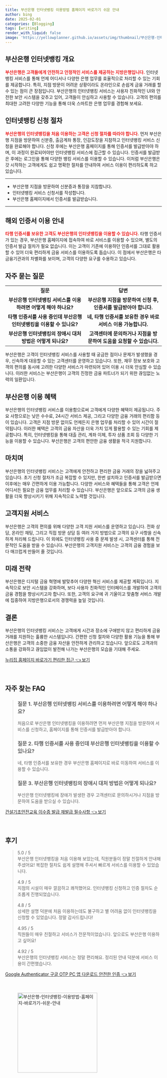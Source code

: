 ```yaml
---
title: 부산은행 인터넷뱅킹 이용방법 홈페이지 바로가기 쉬운 안내
author: bing
date: 2025-02-01
categories: [Blogging]
tags: [writing]
render_with_liquid: false
image: 'https://yellowplanner.github.io/assets/img/thumbnail/부산은행-인터넷뱅킹-이용방법-홈페이지-바로가기-쉬운-안내.webp'
---
```



<h2 id='부산은행_인터넷뱅킹_개요'>부산은행 인터넷뱅킹 개요</h2>

<p><b><span style="color: #ee2323;">부산은행은 고객들에게 안전하고 안정적인 서비스를 제공하는 지방은행입니다.</span></b> 인터넷뱅킹 서비스를 통해 언제 어디서나 다양한 은행 업무를 효율적으로 처리할 수 있는 기회를 제공합니다. 특히, 지점 방문이 어려운 상황이라도 온라인으로 손쉽게 금융 거래를 할 수 있는 점이 큰 장점입니다. 부산은행의 인터넷뱅킹 서비스는 사용자 친화적인 UI와 안전한 보안 시스템을 갖추고 있어, 고객들이 안심하고 사용할 수 있습니다. 고객의 편의를 최대한 고려한 다양한 기능을 통해 더욱 스마트한 은행 업무를 경험해 보세요.</p>

<h2 id='인터넷뱅킹_신청_절차'>인터넷뱅킹 신청 절차</h2>

<p><b><span style="color: #ee2323;">부산은행의 인터넷뱅킹을 처음 이용하는 고객은 신청 절차를 따라야 합니다.</span></b> 먼저 부산은행 지점을 방문하여 신분증, 출금계좌 통장, 인감도장을 지참하고 인터넷뱅킹 서비스 신청을 완료해야 합니다. 신청 후에는 부산은행 홈페이지를 통해 인증서를 발급받아야 하며, 이 과정이 완료되어야만 인터넷뱅킹 서비스에 접근할 수 있습니다. 인증서를 발급받은 후에는 로그인을 통해 다양한 뱅킹 서비스를 이용할 수 있습니다. 이처럼 부산은행은 갓 시작하는 고객에게도 쉽고 명확한 절차를 안내하여 서비스 이용이 편리하도록 하고 있습니다.</p>

<hr />

<ul>
    <li>부산은행 지점을 방문하여 신분증과 통장을 지참합니다.</li>
    <li>인터넷뱅킹 서비스 신청서를 작성합니다.</li>
    <li>부산은행 홈페이지에서 인증서를 발급받습니다.</li>
</ul>

<hr />

<h2 id='해외_인증서_이용_안내'>해외 인증서 이용 안내</h2>

<p><b><span style="color: #ee2323;">타행 인증서를 보유한 고객도 부산은행의 인터넷뱅킹을 이용할 수 있습니다.</span></b> 타행 인증서가 있는 경우, 부산은행 홈페이지에 접속하여 바로 서비스를 이용할 수 있으며, 별도의 인증서 발급 절차가 필요 없습니다. 이는 고객이 기존에 이용하던 인증서를 그대로 활용할 수 있어 더욱 편리하게 금융 서비스를 이용하도록 돕습니다. 이 점에서 부산은행은 타 금융기관과의 차별화를 보이며, 고객의 다양한 요구를 수용하고 있습니다.</p>

<h2 id='자주_묻는_질문'>자주 묻는 질문</h2>

<table>
    <tr>
        <td style="text-align: center; height: 17px;"><b>질문</b></td>
        <td style="text-align: center; height: 17px;"><b>답변</b></td>
    </tr>
    <tr>
        <td style="text-align: center; height: 17px;"><b>부산은행 인터넷뱅킹 서비스를 이용하려면 어떻게 해야 하나요?</b></td>
        <td style="text-align: center; height: 17px;"><b>부산은행 지점을 방문하여 신청 후, 인증서를 발급받아야 합니다.</b></td>
    </tr>
    <tr>
        <td style="text-align: center; height: 17px;"><b>타행 인증서를 사용 중인데 부산은행 인터넷뱅킹을 이용할 수 있나요?</b></td>
        <td style="text-align: center; height: 17px;"><b>네, 타행 인증서를 보유한 경우 바로 서비스 이용 가능합니다.</b></td>
    </tr>
    <tr>
        <td style="text-align: center; height: 17px;"><b>부산은행 인터넷뱅킹의 장애시 대처 방법은 어떻게 되나요?</b></td>
        <td style="text-align: center; height: 17px;"><b>고객센터에 문의하거나 지점을 방문하여 도움을 요청할 수 있습니다.</b></td>
    </tr>
</table>

<p>부산은행은 고객이 인터넷뱅킹 서비스를 사용할 때 궁금한 점이나 문제가 발생했을 경우, 신속하게 대응할 수 있는 고객센터를 운영하고 있습니다. 또한, 재무 정보 보호와 고객의 편의를 동시에 고려한 다양한 서비스가 마련되어 있어 이용 시 더욱 안심할 수 있습니다. 이러한 서비스는 부산은행이 고객의 진정한 금융 파트너가 되기 위한 끊임없는 노력의 일환입니다.</p>

<h2 id='부산은행_이용_혜택'>부산은행 이용 혜택</h2>

<p>부산은행의 인터넷뱅킹 서비스를 이용함으로써 고객에게 다양한 혜택이 제공됩니다. 주요 사항으로는 낮은 수수료, 24시간 서비스 제공, 그리고 다양한 금융 거래의 편리함 등이 있습니다. 고객은 지점 방문 없이도 언제든지 은행 업무를 처리할 수 있어 시간이 절약됩니다. 이러한 혜택은 고객의 금융 자산을 더욱 가치 있게 활용할 수 있는 기회를 제공합니다. 특히, 인터넷뱅킹을 통해 대출 관리, 계좌 이체, 투자 상품 조회 등 다양한 기능을 이용할 수 있습니다. 부산은행은 고객의 편안한 금융 생활을 적극 지원합니다.</p>

<h2 id='마치며'>마치며</h2>

<p>부산은행의 인터넷뱅킹 서비스는 고객에게 안전하고 편리한 금융 거래의 장을 넓혀주고 있습니다. 초기 신청 절차가 조금 복잡할 수 있지만, 한번 설치하고 인증서를 발급받으면 이후에는 매우 간편하게 이용 가능합니다. 다양한 서비스와 혜택들을 통해 고객은 언제 어디서든 필요한 금융 업무를 처리할 수 있습니다. 부산은행은 앞으로도 고객의 금융 생활을 더욱 향상시키기 위해 지속적으로 노력할 것입니다.</p>

<h2 id='고객지원_서비스'>고객지원 서비스</h2>

<p>부산은행은 고객의 편의를 위해 다양한 고객 지원 서비스를 운영하고 있습니다. 전화 상담, 온라인 채팅, 그리고 직접 방문 상담 등 여러 가지 방법으로 고객의 요구 사항을 신속하게 처리해 드립니다. 이 외에도 인터넷뱅킹 사용 중 문제 발생 시, 고객센터를 통해 전문적인 도움을 받을 수 있습니다. 부산은행의 고객지원 서비스는 고객의 금융 경험을 보다 매끄럽게 만들어 줄 것입니다.</p>

<h2 id='미래_전략'>미래 전략</h2>

<p>부산은행은 디지털 금융 혁명에 발맞추어 다양한 혁신 서비스를 제공할 계획입니다. 지속적으로 보안 시스템을 강화하며, 보다 사용자 친화적인 인터페이스를 개발하여 고객의 금융 경험을 향상시키고자 합니다. 또한, 고객의 요구에 귀 기울이고 맞춤형 서비스 개발에 집중하여 지방은행으로서의 경쟁력을 높일 것입니다.</p>

<h2 id='결론'>결론</h2>

<p>부산은행의 인터넷뱅킹 서비스는 고객에게 시간과 장소에 구애받지 않고 편리하게 금융 거래를 지원하는 훌륭한 시스템입니다. 간편한 신청 절차와 다양한 활용 기능을 통해 부산은행은 고객의 소중한 금융 자산을 안전하게 관리하고 있습니다. 앞으로도 고객과의 소통을 강화하고 끊임없이 발전해 나가는 부산은행의 모습을 기대해 주세요.</p>


<p><a class="click-button" title="누리집 홈페이지 바로가기 편리한 접근" href="https://yellowplanner.github.io/posts/%EB%88%84%EB%A6%AC%EC%A7%91-%ED%99%88%ED%8E%98%EC%9D%B4%EC%A7%80-%EB%B0%94%EB%A1%9C%EA%B0%80%EA%B8%B0-%ED%8E%B8%EB%A6%AC%ED%95%9C-%EC%A0%91%EA%B7%BC/" rel="dofollow">누리집 홈페이지 바로가기 편리한 접근 👈 보기</a></p><br>
<h2 id='자주_찾는_FAQ'>자주 찾는 FAQ</h2>
<div itemscope="" itemtype="https://schema.org/FAQPage"> 
<blockquote> 
<div itemscope="" itemprop="mainEntity" itemtype="https://schema.org/Question"> 
<h3 itemprop="name">질문 1. 부산은행 인터넷뱅킹 서비스를 이용하려면 어떻게 해야 하나요?</h3> 
<div itemscope="" itemprop="acceptedAnswer" itemtype="https://schema.org/Answer"> 
<span itemprop="text"> 
<p>처음으로 부산은행 인터넷뱅킹을 이용하려면 먼저 부산은행 지점을 방문하여 서비스를 신청하고, 홈페이지를 통해 인증서를 발급받아야 합니다.</p> 
</span> 
</div> 
</div> 
<div itemscope="" itemprop="mainEntity" itemtype="https://schema.org/Question"> 
<h3 itemprop="name">질문 2. 타행 인증서를 사용 중인데 부산은행 인터넷뱅킹을 이용할 수 있나요?</h3> 
<div itemscope="" itemprop="acceptedAnswer" itemtype="https://schema.org/Answer"> 
<span itemprop="text"> 
<p>네, 타행 인증서를 보유한 경우 부산은행 홈페이지로 바로 이동하여 서비스를 이용할 수 있습니다.</p> 
</span> 
</div> 
</div> 
<div itemscope="" itemprop="mainEntity" itemtype="https://schema.org/Question"> 
<h3 itemprop="name">질문 3. 부산은행 인터넷뱅킹의 장애시 대처 방법은 어떻게 되나요?</h3> 
<div itemscope="" itemprop="acceptedAnswer" itemtype="https://schema.org/Answer"> 
<span itemprop="text"> 
<p>부산은행 인터넷뱅킹에 장애가 발생한 경우 고객센터로 문의하시거나 지점을 방문하여 도움을 받으실 수 있습니다.</p> 
</span> 
</div> 
</div> 
</blockquote> 
</div>
<p><a class="click-button" title="건설기초안전교육 이수증 발급 재발급 필수사항" href="https://yellowplanner.github.io/posts/%EA%B1%B4%EC%84%A4%EA%B8%B0%EC%B4%88%EC%95%88%EC%A0%84%EA%B5%90%EC%9C%A1-%EC%9D%B4%EC%88%98%EC%A6%9D-%EB%B0%9C%EA%B8%89-%EC%9E%AC%EB%B0%9C%EA%B8%89-%ED%95%84%EC%88%98%EC%82%AC%ED%95%AD/" rel="dofollow">건설기초안전교육 이수증 발급 재발급 필수사항 👈 보기</a></p><br>
<h2 id='후기'>후기</h2>
<div itemscope itemtype="https://schema.org/Product">
  <blockquote>
  <div itemprop="review" itemscope itemtype="https://schema.org/Review">
      <div itemprop="reviewRating" itemscope itemtype="https://schema.org/Rating"> <span itemprop="ratingValue">5.0</span> / <span itemprop="bestRating">5</span> </div>
      <span itemprop="reviewBody">부산은행 인터넷뱅킹을 처음 이용해 보았는데, 직원분들이 정말 친절하게 안내해 주셨어요! 복잡한 절차도 쉽게 설명해 주셔서 빠르게 서비스를 이용할 수 있었습니다.</span>
  </div>
  <br>
  <div itemprop="review" itemscope itemtype="https://schema.org/Review">
      <div itemprop="reviewRating" itemscope itemtype="https://schema.org/Rating"> <span itemprop="ratingValue">4.9</span> / <span itemprop="bestRating">5</span> </div>
      <span itemprop="reviewBody">지점의 시설이 매우 깔끔하고 쾌적했어요. 인터넷뱅킹 신청하고 인증 절차도 순조롭게 진행되었습니다.</span>
  </div>
  <br>
  <div itemprop="review" itemscope itemtype="https://schema.org/Review">
      <div itemprop="reviewRating" itemscope itemtype="https://schema.org/Rating"> <span itemprop="ratingValue">4.8</span> / <span itemprop="bestRating">5</span> </div>
      <span itemprop="reviewBody">상세한 설명 덕분에 처음 이용하는데도 불구하고 별 어려움 없이 인터넷뱅킹을 신청할 수 있었습니다. 정말 감사드립니다!</span>
  </div>
  <br>
  <div itemprop="review" itemscope itemtype="https://schema.org/Review">
      <div itemprop="reviewRating" itemscope itemtype="https://schema.org/Rating"> <span itemprop="ratingValue">4.95</span> / <span itemprop="bestRating">5</span> </div>
      <span itemprop="reviewBody">직원들이 매우 친절하고 서비스가 전문적이었습니다. 앞으로도 부산은행 이용하고 싶어요!</span>
  </div>
  <br>
  <div itemprop="review" itemscope itemtype="https://schema.org/Review">
      <div itemprop="reviewRating" itemscope itemtype="https://schema.org/Rating"> <span itemprop="ratingValue">4.92</span> / <span itemprop="bestRating">5</span> </div>
      <span itemprop="reviewBody">부산은행의 인터넷뱅킹 서비스는 정말 편리해요. 정리된 안내 덕분에 서비스 이용이 간편했습니다.</span>
  </div>
  </blockquote>
</div>
<p><a class="click-button" title="Google Authenticator 구글 OTP PC 앱 다운로드 안전한 인증" href="https://yellowplanner.github.io/posts/Google-Authenticator-%EA%B5%AC%EA%B8%80-OTP-PC-%EC%95%B1-%EB%8B%A4%EC%9A%B4%EB%A1%9C%EB%93%9C-%EC%95%88%EC%A0%84%ED%95%9C-%EC%9D%B8%EC%A6%9D/" rel="dofollow">Google Authenticator 구글 OTP PC 앱 다운로드 안전한 인증 👈 보기</a></p><br>
<figure class="image"><img src="https://yellowplanner.github.io/assets/img/thumbnail/부산은행-인터넷뱅킹-이용방법-홈페이지-바로가기-쉬운-안내.webp" alt="부산은행-인터넷뱅킹-이용방법-홈페이지-바로가기-쉬운-안내" width="256" height="256"></figure>